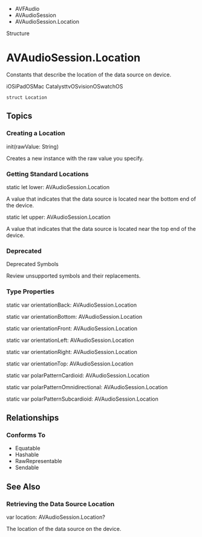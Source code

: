 

- AVFAudio
- AVAudioSession
-  AVAudioSession.Location 

Structure

# AVAudioSession.Location

Constants that describe the location of the data source on device.

iOSiPadOSMac CatalysttvOSvisionOSwatchOS

``` source
struct Location
```

## Topics

### Creating a Location

init(rawValue: String)

Creates a new instance with the raw value you specify.

### Getting Standard Locations

static let lower: AVAudioSession.Location

A value that indicates that the data source is located near the bottom end of the device.

static let upper: AVAudioSession.Location

A value that indicates that the data source is located near the top end of the device.

### Deprecated

Deprecated Symbols

Review unsupported symbols and their replacements.

### Type Properties

static var orientationBack: AVAudioSession.Location

static var orientationBottom: AVAudioSession.Location

static var orientationFront: AVAudioSession.Location

static var orientationLeft: AVAudioSession.Location

static var orientationRight: AVAudioSession.Location

static var orientationTop: AVAudioSession.Location

static var polarPatternCardioid: AVAudioSession.Location

static var polarPatternOmnidirectional: AVAudioSession.Location

static var polarPatternSubcardioid: AVAudioSession.Location

## Relationships

### Conforms To

- Equatable
- Hashable
- RawRepresentable
- Sendable

## See Also

### Retrieving the Data Source Location

var location: AVAudioSession.Location?

The location of the data source on the device.

